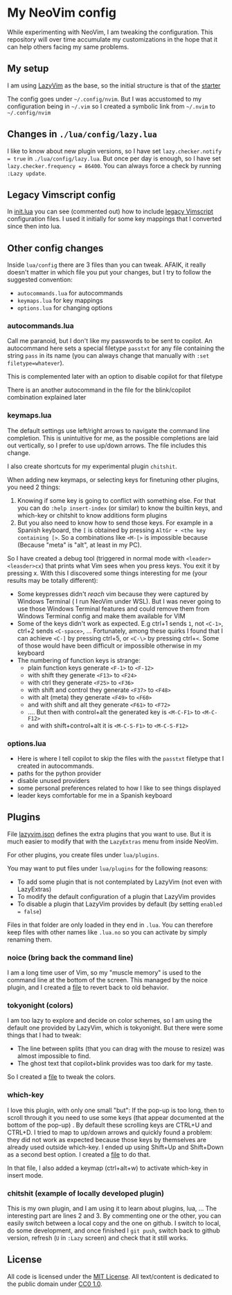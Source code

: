 # My NeoVim config

While experimenting with NeoVim, I am tweaking the configuration. This repository will over time accumulate my customizations in the hope
that it can help others facing my same problems.

## My setup

I am using [LazyVim](https://www.lazyvim.org/) as the base, so the initial structure is that of the [starter](https://github.com/LazyVim/starter)

The config goes under `~/.config/nvim`. But I was accustomed to my configuration being in `~/.vim` so I created a symbolic link
from `~/.nvim` to `~/.config/nvim`

## Changes in `./lua/config/lazy.lua`

I like to know about new plugin versions, so I have set `lazy.checker.notify = true` in `./lua/config/lazy.lua`.
But once per day is enough, so I have set `lazy.checker.frequency = 86400`. You can always force a check by running `:Lazy update`.

## Legacy Vimscript config

In [init.lua](init.lua) you can see (commented out) how to include [legacy Vimscript](legacy.vim) configuration files. I used it initially
for some key mappings that I converted since then into lua.

## Other config changes

Inside `lua/config` there are 3 files than you can tweak. AFAIK, it really doesn't matter in which file you put your changes, but I try to
follow the suggested convention:

- `autocommands.lua` for autocommands
- `keymaps.lua` for key mappings
- `options.lua` for changing options

### autocommands.lua

Call me paranoid, but I don't like my passwords to be sent to copilot. An autocommand here sets a special filetype `passtxt` for any file
containing the string `pass` in its name (you can always change that manually with `:set filetype=whatever`).

This is complemented later with an option to disable copilot for that filetype

There is an another autocommand in the file for the blink/copilot combination explained later

### keymaps.lua

The default settings use left/right arrows to navigate the command line completion. This is unintuitive for me, as the possible completions
are laid out vertically, so I prefer to use up/down arrows. The file includes this change.

I also create shortcuts for my experimental plugin `chitshit`.

When adding new keymaps, or selecting keys for finetuning other plugins, you need 2 things:

1. Knowing if some key is going to conflict with something else. For that you can do `:help insert-index` (or similar) to know the builtin
   keys, and which-key or chitshit to know additions form plugins
2. But you also need to know how to send those keys. For example in a Spanish keyboard, the `[` is obtained by pressing
   `AltGr + <the key containing [>`. So a combinations like `<M-[>` is impossible because (Because "meta" is "alt", at least in my PC).

So I have created a debug tool (triggered in normal mode with `<leader><leasder>cx`) that prints what Vim sees when you press keys.
You exit it by pressing x. With this I discovered some things interesting for me (your results may be totally different):

- Some keypresses didn't _reach_ vim because they were captured by Windows Terminal ( I run NeoVim under WSL). But I was never going to use
  those Windows Terminal features and could remove them from Windows Terminal config and make them available for VIM
- Some of the keys didn't work as expected. E.g ctrl+1 sends `1`, not `<C-1>`, ctrl+2 sends `<C-space>`, ... Fortunately, among these
  quirks I found that I can achieve `<C-]` by pressing ctrl+5, or `<C-\>` by pressing ctrl+`<`. Some of those would have been difficult or
  impossible otherwise in my keyboard
- The numbering of function keys is strange:
  - plain function keys generate `<F-1>` to `<F-12>`
  - with shift they generate `<F13>` to `<F24>`
  - with ctrl they generate `<F25>` to `<F36>`
  - with shift and control they generate `<F37>` to `<F48>`
  - with alt (meta) they generate `<F49>` to `<F60>`
  - and with shift and alt they generate `<F61>` to `<F72>`
  - .... But then with control+alt the generated key is `<M-C-F1>` to `<M-C-F12>`
  - and with shift+control+alt it is `<M-C-S-F1>` to `<M-C-S-F12>`

### options.lua

- Here is where I tell copilot to skip the files with the `passtxt` filetype that I created in autocommands.
- paths for the python provider
- disable unused providers
- some personal preferences related to how I like to see things displayed
- leader keys comfortable for me in a Spanish keyboard

## Plugins

File [lazyvim.json](lazyvim.json) defines the extra plugins that you want to use. But it is much easier to modify that with the `LazyExtras`
menu from inside NeoVim.

For other plugins, you create files under `lua/plugins`.

You may want to put files under `lua/plugins` for the following reasons:

- To add some plugin that is not contemplated by LazyVim (not even with LazyExtras)
- To modify the default configuration of a plugin that LazyVim provides
- To disable a plugin that LazyVim provides by default (by setting `enabled = false`)

Files in that folder are only loaded in they end in `.lua`. You can therefore keep files with other names like `.lua.no` so you can activate
by simply renaming them.

### noice (bring back the command line)

I am a long time user of Vim, so my "muscle memory" is used to the command line at the bottom of the screen. This managed by the noice
plugin, and I created a [file](lua/plugins/noice.lua) to revert back to old behavior.

### tokyonight (colors)

I am too lazy to explore and decide on color schemes, so I am using the default one provided by LazyVim, which is tokyonight. But there
were some things that I had to tweak:

- The line between splits (that you can drag with the mouse to resize) was almost impossible to find.
- The ghost text that copilot+blink provides was too dark for my taste.

So I created a [file](lua/plugins/tokyonight.lua) to tweak the colors.

### which-key

I love this plugin, with only one small "but": If the pop-up is too long, then to scroll through it you need to use some keys (that appear
documented at the bottom of the pop-up) . By default these scrolling keys are CTRL+U and CTRL+D. I tried to map to up/down arrows and
quickly found a problem: they did not work as expected because those keys by themselves are already used outside which-key. I ended up
using Shift+Up and Shift+Down as a second best option. I created a [file](lua/plugins/which-key.lua) to do that.

In that file, I also added a keymap (ctrl+alt+w) to activate which-key in insert mode.

### chitshit (example of locally developed plugin)

This is my own plugin, and I am using it to learn about plugins, lua, ...
The interesting part are lines 2 and 3. By commenting one or the other, you can easily switch between a local copy and the one on github.
I switch to local, do some development, and once finished I `git push`, switch back to github version, refresh (`U` in `:Lazy` screen) and
check that it still works.

## License

All code is licensed under the [MIT License](https://opensource.org/license/mit).
All text/content is dedicated to the public domain under [CC0 1.0](https://creativecommons.org/publicdomain/zero/1.0/).
